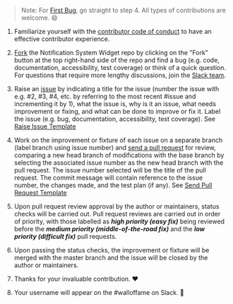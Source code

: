 >Note: For [First Bug](https://github.com/Forte-Consultancy-Services/Notification-System-Widget/issues/2), go straight to step 4. All types of contributions are welcome. :smile:

1) Familiarize yourself with the [contributor code of conduct](https://github.com/Forte-Consultancy-Services/Notification-System-Widget/blob/master/CODE-OF-CONDUCT.md) to have an effective contributor experience.

2) [Fork](https://drive.google.com/file/d/0B3o-a_7h0VNMMGE1emUxc1lxa1U/view?usp=sharing) the Notification System Widget repo by clicking on the "Fork" button at the top right-hand side of the repo and find a bug (e.g. code, documentation, accessibility, test coverage) or think of a quick question. For questions that require more lengthy discussions, join the [Slack team](https://notification-system.slack.com/shared_invite/MTg0MTE2NzE0MTE5LTE0OTQ3NzM1NDItM2RiNjRmOTYxMQ).

3) Raise an [issue](https://github.com/Forte-Consultancy-Services/Notification-System-Widget/issues/new) by indicating a title for the issue (number the issue with e.g. #2, #3, #4, etc. by referring to the most recent #issue and incrementing it by 1), what the issue is, why is it an issue, what needs improvement or fixing, and what can be done to improve or fix it. Label the issue (e.g. bug, documentation, accessibility, test coverage). See [Raise Issue Template](https://drive.google.com/file/d/0B3o-a_7h0VNMY1BCX3J4ZzZSd00/view?usp=sharing)

4) Work on the improvement or fixture of each issue on a separate branch (label branch using issue number) and [send a pull request](https://github.com/Forte-Consultancy-Services/Notification-System-Widget/pulls) for review, comparing a new head branch of modifications with the base branch by selecting the associated issue number as the new head branch with the pull request. The issue number selected will be the title of the pull request. The commit message will contain reference to the issue number, the changes made, and the test plan (if any). See [Send Pull Request Template]()

5) Upon pull request review approval by the author or maintainers, status checks will be carried out. Pull request reviews are carried out in order of priority, with those labelled as **_high priority (easy fix)_** being reviewed before the **_medium priority (middle-of-the-road fix)_** and the **_low priority (difficult fix)_** pull requests.

6) Upon passing the status checks, the improvement or fixture will be merged with the master branch and the issue will be closed by the author or maintainers.
 
7) Thanks for your invaluable contribution. :heart:

8) Your username will appear on the #walloffame on Slack. :crown:   
